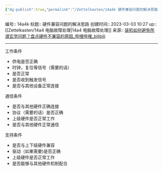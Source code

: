 ```yaml
---
{"dg-publish":true,"permalink":"/Zettelkasten/14a4k 硬件兼容问题的解决思路/","dgPassFrontmatter":true}
---
```


编号:: 14a4k
标题:: 硬件兼容问题的解决思路
创建时间:: 2023-03-03 10:27
up:: [[Zettelkasten/14a4 电脑故障处理\|14a4 电脑故障处理]]
来源:: [装机如何避免所谓玄学问题？盘点硬件不兼容的原因_哔哩哔哩_bilibili](https://www.bilibili.com/video/BV1PJ41157NK/?spm_id_from=333.999.0.0&vd_source=bcf798ace50733030b9c7e1fb6a3a349)

---
工作条件
- 供电是否正确
- 时钟，复位等信号（需要的话）
- 是否正常
- 是否收到触发信号
- 是否与其他设备正常连接

通信条件
- 是否与其他硬件正确连接
- 协议（需要的话）是否正确
- 上级硬件是否正常工作
- 是否与其他硬件正常通信

支持条件
- 是否与上下级硬件兼容
- 驱动（如果需要)是否正确
- 上级硬件是否正常工作
- 是否能够与其他硬件机制配合
